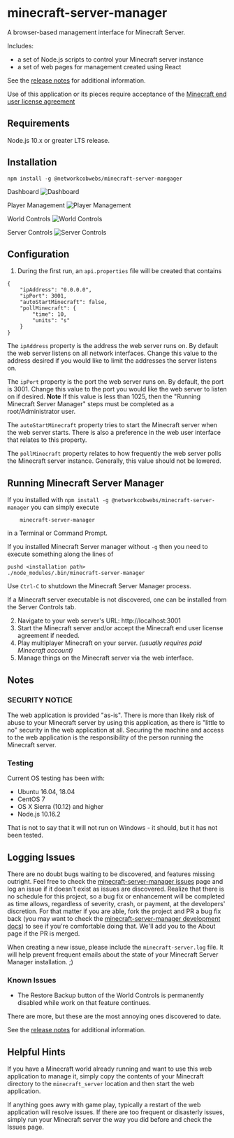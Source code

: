 
# minecraft-server-manager

A browser-based management interface for Minecraft Server.

Includes:

* a set of Node.js scripts to control your Minecraft server instance
* a set of web pages for management created using React

See the [release notes](release-notes.txt) for additional information.

Use of this application or its pieces require acceptance of the [Minecraft
end user license agreement](https://account.mojang.com/documents/minecraft_eula)

## Requirements

Node.js 10.x or greater LTS release.

## Installation

```
npm install -g @networkcobwebs/minecraft-server-mangager
```

Dashboard
![Dashboard](doc/screenshots/dashboard.png "Dashboard")

Player Management
![Player Management](doc/screenshots/players.png "Players")

World Controls
![World Controls](doc/screenshots/world.png "World Controls")

Server Controls
![Server Controls](doc/screenshots/server.png "Server Controls")

## Configuration

1. During the first run, an `api.properties` file will be created that contains

```
{
    "ipAddress": "0.0.0.0",
    "ipPort": 3001,
    "autoStartMinecraft": false,
    "pollMinecraft": {
        "time": 10,
        "units": "s"
    }
}
```

The `ipAddress` property is the address the web server runs on. By default
the web server listens on all network interfaces. Change this value to the address
desired if you would like to limit the addresses the server listens on.

The `ipPort` property is the port the web server runs on. By default, the port is 3001.
Change this value to the port you would like the web server to listen on if desired.
**Note** If this value is less than 1025, then the "Running Minecraft Server Manager"
steps must be completed as a root/Administrator user.

The `autoStartMinecraft` property tries to start the Minecraft server when the web
server starts. There is also a preference in the web user interface that relates to this
property.

The `pollMinecraft` property relates to how frequently the web server polls the Minecraft
server instance. Generally, this value should not be lowered.

## Running Minecraft Server Manager

If you installed with `npm install -g @networkcobwebs/minecraft-server-manager` you can
simply execute

```
    minecraft-server-manager
```

in a Terminal or Command Prompt.

If you installed Minecraft Server manager without `-g` then you need to execute something
along the lines of

```
pushd <installation path>
./node_modules/.bin/minecraft-server-manager
```

Use `Ctrl-C` to shutdown the Minecraft Server Manager process.

If a Minecraft server executable is not discovered, one can be installed from the
Server Controls tab.

2. Navigate to your web server's URL: http://localhost:3001
3. Start the Minecraft server and/or accept the Minecraft end user license agreement if
needed.
4. Play multiplayer Minecraft on your server. *(usually requires paid Minecraft account)*
5. Manage things on the Minecraft server via the web interface.

## Notes

### SECURITY NOTICE

The web application is provided "as-is". There is more than likely risk of
abuse to your Minecraft server by using this application, as there is "little to
no" security in the web application at all. Securing the machine and access to
the web application is the responsibility of the person running the Minecraft
server.

### Testing

Current OS testing has been with:

* Ubuntu 16.04, 18.04
* CentOS 7
* OS X Sierra (10.12) and higher
* Node.js 10.16.2

That is not to say that it will not run on Windows - it should, but it has
not been tested.

## Logging Issues

There are no doubt bugs waiting to be discovered, and features missing outright.
Feel free to check the
[minecraft-server-manager issues](https://github.com/nickrnet/minecraft-server-manager/issues)
page and log an issue if it doesn't exist as issues are discovered. Realize that
there is no schedule for this project, so a bug fix or enhancement will be
completed as time allows, regardless of severity, crash, or payment, at the
developers' discretion. For that matter if you are able, fork the project and
PR a bug fix back (you may want to check the [minecraft-server-manager development docs](doc/development))
to see if you're comfortable doing that. We'll add you to the About page if the PR is
merged.

When creating a new issue, please include the `minecraft-server.log` file. It will
help prevent frequent emails about the state of your Minecraft Server Manager
installation. ;)

### Known Issues

- The Restore Backup button of the World Controls is permanently disabled while
work on that feature continues.

There are more, but these are the most annoying ones discovered to date.

See the [release notes](release-notes.txt) for additional information.

## Helpful Hints

If you have a Minecraft world already running and want to use this web
application to manage it, simply copy the contents of your Minecraft directory
to the `minecraft_server` location and then start the web application.

If anything goes awry with game play, typically a restart of the web application
will resolve issues. If there are too frequent or disasterly issues, simply run
your Minecraft server the way you did before and check the Issues page.
